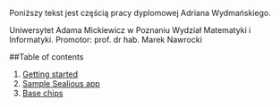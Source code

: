 Poniższy tekst jest częścią pracy dyplomowej Adriana Wydmańskiego. 

Uniwersytet Adama Mickiewicz w Poznaniu
Wydział Matematyki i Informatyki.
Promotor: prof. dr hab. Marek Nawrocki

##Table of contents

1. [Getting started](https://github.com/Sealious/sealious-handbook/blob/master/getting_started.md)
2. [Sample Sealious app](https://github.com/Sealious/sealious-handbook/blob/master/simple_app.md)
3. [Base chips](https://github.com/Sealious/sealious-handbook/blob/master/base_chips.md)